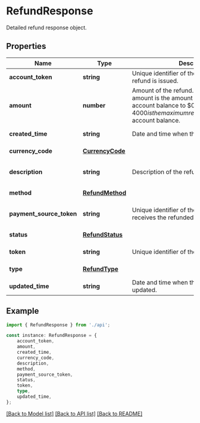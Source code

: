 # RefundResponse

Detailed refund response object.

## Properties

Name | Type | Description | Notes
------------ | ------------- | ------------- | -------------
**account_token** | **string** | Unique identifier of the account for which the refund is issued. | [default to undefined]
**amount** | **number** | Amount of the refund.  The maximum refund amount is the amount that brings the account balance to $0. For example, $4000 is the maximum refund amount for a -$4000 account balance. | [default to undefined]
**created_time** | **string** | Date and time when the refund was created. | [default to undefined]
**currency_code** | [**CurrencyCode**](CurrencyCode.md) |  | [default to undefined]
**description** | **string** | Description of the refund. | [optional] [default to undefined]
**method** | [**RefundMethod**](RefundMethod.md) |  | [default to undefined]
**payment_source_token** | **string** | Unique identifier of the payment source that receives the refunded amount. | [optional] [default to undefined]
**status** | [**RefundStatus**](RefundStatus.md) |  | [default to undefined]
**token** | **string** | Unique identifier of the refund. | [default to undefined]
**type** | [**RefundType**](RefundType.md) |  | [default to undefined]
**updated_time** | **string** | Date and time when the refund was last updated. | [default to undefined]

## Example

```typescript
import { RefundResponse } from './api';

const instance: RefundResponse = {
    account_token,
    amount,
    created_time,
    currency_code,
    description,
    method,
    payment_source_token,
    status,
    token,
    type,
    updated_time,
};
```

[[Back to Model list]](../README.md#documentation-for-models) [[Back to API list]](../README.md#documentation-for-api-endpoints) [[Back to README]](../README.md)

